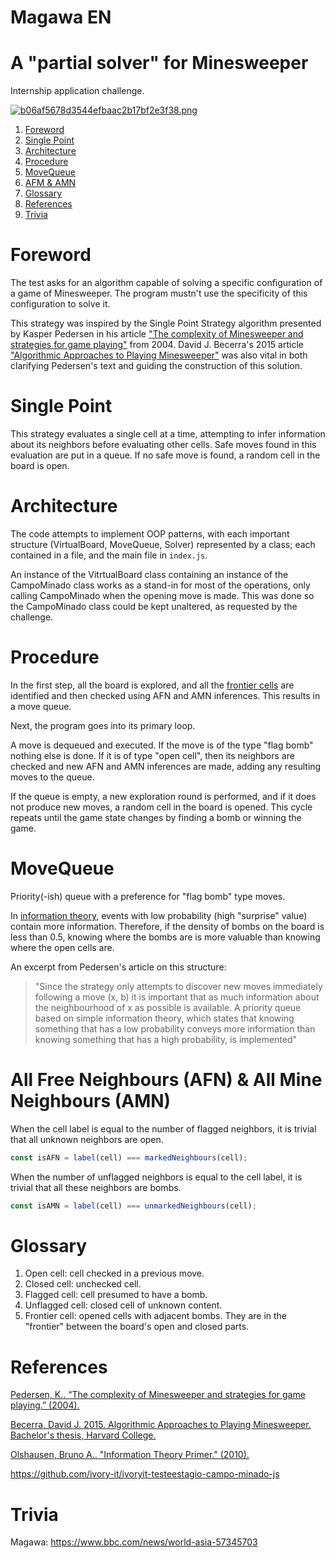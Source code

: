 # Magawa EN

# A "partial solver" for Minesweeper

Internship application challenge.

[![b06af5678d3544efbaac2b17bf2e3f38.png](https://i.postimg.cc/J0SmzWnk/b06af5678d3544efbaac2b17bf2e3f38.png)](https://postimg.cc/dZRg5pGs)

1. [Foreword](#foreword)
2. [Single Point](#single-point)
3. [Architecture](#architecture)
4. [Procedure](#procedure)
5. [MoveQueue](#movequeue)
7. [AFM & AMN](#all-free-neighbours-afn--all-mine-neighbours-amn)
8. [Glossary](#glossary)
9. [References](#references)
10. [Trivia](#trivia)

# Foreword

The test asks for an algorithm capable of solving a specific configuration of a game of Minesweeper. The program mustn't use the specificity of this configuration to solve it.

This strategy was inspired by the Single Point Strategy algorithm presented by Kasper Pedersen in his article ["The complexity of Minesweeper and strategies for game playing"][1] from 2004. David J. Becerra's 2015 article ["Algorithmic Approaches to Playing Minesweeper"][2] was also vital in both clarifying Pedersen's text and guiding the construction of this solution.

# Single Point

This strategy evaluates a single cell at a time, attempting to infer information about its neighbors before evaluating other cells. Safe moves found in this evaluation are put in a queue. If no safe move is found, a random cell in the board is open.

# Architecture

The code attempts to implement OOP patterns, with each important structure (VirtualBoard, MoveQueue, Solver) represented by a class; each contained in a file, and the main file in `index.js`.

An instance of the VitrtualBoard class containing an instance of the CampoMinado class works as a stand-in for most of the operations, only calling CampoMinado when the opening move is made. This was done so the CampoMinado class could be kept unaltered, as requested by the challenge.

# Procedure

In the first step, all the board is explored, and all the [frontier cells](#glossary) are identified and then checked using AFN and AMN inferences. This results in a move queue.

Next, the program goes into its primary loop.

A move is dequeued and executed. If the move is of the type "flag bomb" nothing else is done. If it is of type "open cell", then its neighbors are checked and new AFN and AMN inferences are made, adding any resulting moves to the queue.

If the queue is empty, a new exploration round is performed, and if it does not produce new moves, a random cell in the board is opened. This cycle repeats until the game state changes by finding a bomb or winning the game.

# MoveQueue

Priority(-ish) queue with a preference for "flag bomb" type moves.

In [information theory][3], events with low probability (high "surprise" value) contain more information. Therefore, if the density of bombs on the board is less than 0.5, knowing where the bombs are is more valuable than knowing where the open cells are.

An excerpt from Pedersen's article on this structure:

> "Since the strategy only attempts to discover new moves immediately following a move (x, b) it is important that as much information about the neighbourhood of x as possible is available. A priority queue based on simple information theory, which states that knowing something that has a low probability conveys more information than knowing something that has a high probability, is implemented"

# All Free Neighbours (AFN) & All Mine Neighbours (AMN)

When the cell label is equal to the number of flagged neighbors, it is trivial that all unknown neighbors are open.

```js
const isAFN = label(cell) === markedNeighbours(cell);
```

When the number of unflagged neighbors is equal to the cell label, it is trivial that all these neighbors are bombs.

```js
const isAMN = label(cell) === unmarkedNeighbours(cell);
```

# Glossary

1. Open cell: cell checked in a previous move.
2. Closed cell: unchecked cell.
3. Flagged cell: cell presumed to have a bomb.
4. Unflagged cell: closed cell of unknown content.
5. Frontier cell: opened cells with adjacent bombs. They are in the "frontier" between the board's open and closed parts.

# References

[Pedersen, K.. “The complexity of Minesweeper and strategies for game playing.” (2004).](https://www.semanticscholar.org/paper/The-complexity-of-Minesweeper-and-strategies-for-Pedersen/20833f71d74ff26ffd18979796cf1cbc8b3d92e6)

[Becerra, David J. 2015. Algorithmic Approaches to Playing Minesweeper. Bachelor's thesis, Harvard College.](http://nrs.harvard.edu/urn-3:HUL.InstRepos:14398552)

[Olshausen, Bruno A.. "Information Theory Primer." (2010).](https://redwood.berkeley.edu/courses/vs265-fall-2018/attachment/info-theory/)

https://github.com/ivory-it/ivoryit-testeestagio-campo-minado-js


[1]: https://www.semanticscholar.org/paper/The-complexity-of-Minesweeper-and-strategies-for-Pedersen/20833f71d74ff26ffd18979796cf1cbc8b3d92e6

[2]: http://nrs.harvard.edu/urn-3:HUL.InstRepos:14398552

[3]: https://redwood.berkeley.edu/courses/vs265-fall-2018/attachment/info-theory/  

# Trivia

Magawa: https://www.bbc.com/news/world-asia-57345703
